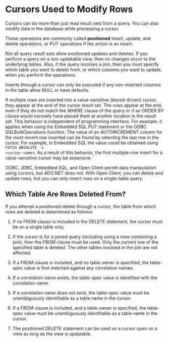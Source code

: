<!-- loio3bd634516c5f10149335ebbdce153643 -->

# Cursors Used to Modify Rows

Cursors can do more than just read result sets from a query. You can also modify data in the database while processing a cursor.

These operations are commonly called **positioned** insert, update, and delete operations, or PUT operations if the action is an insert.

Not all query result sets allow positioned updates and deletes. If you perform a query on a non-updatable view, then no changes occur to the underlying tables. Also, if the query involves a join, then you must specify which table you want to delete from, or which columns you want to update, when you perform the operations.

Inserts through a cursor can only be executed if any non-inserted columns in the table allow NULL or have defaults.

If multiple rows are inserted into a value-sensitive \(keyset driven\) cursor, they appear at the end of the cursor result set. The rows appear at the end, even if they do not match the WHERE clause of the query or if an ORDER BY clause would normally have placed them at another location in the result set. This behavior is independent of programming interface. For example, it applies when using the Embedded SQL PUT statement or the ODBC SQLBulkOperations function. The value of an AUTOINCREMENT column for the most recent row inserted can be found by selecting the last row in the cursor. For example, in Embedded SQL the value could be obtained using <code>FETCH ABSOLUTE -1 <i class="varname">&lt;cursor-name&gt;</i></code>. As a result of this behavior, the first multiple-row insert for a value-sensitive cursor may be expensive.

ODBC, JDBC, Embedded SQL, and Open Client permit data manipulation using cursors, but ADO.NET does not. With Open Client, you can delete and update rows, but you can only insert rows on a single-table query.



## Which Table Are Rows Deleted From?

If you attempt a positioned delete through a cursor, the table from which rows are deleted is determined as follows:

1.  If no FROM clause is included in the DELETE statement, the cursor must be on a single table only.

2.  If the cursor is for a joined query \(including using a view containing a join\), then the FROM clause must be used. Only the current row of the specified table is deleted. The other tables involved in the join are not affected.

3.  If a FROM clause is included, and no table owner is specified, the table-spec value is first matched against any correlation names.

4.  If a correlation name exists, the table-spec value is identified with the correlation name.

5.  If a correlation name does not exist, the table-spec value must be unambiguously identifiable as a table name in the cursor.

6.  If a FROM clause is included, and a table owner is specified, the table-spec value must be unambiguously identifiable as a table name in the cursor.

7.  The positioned DELETE statement can be used on a cursor open on a view as long as the view is updatable.


